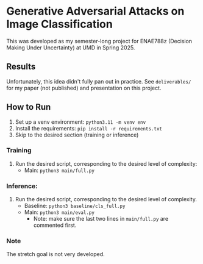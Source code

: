 # Generative Adversarial Attacks on Image Classification

This was developed as my semester-long project for ENAE788z (Decision Making Under Uncertainty) at UMD in Spring 2025. 

## Results
Unfortunately, this idea didn't fully pan out in practice. See `deliverables/` for my paper (not published) and presentation on this project. 


## How to Run
1. Set up a venv environment: `python3.11 -m venv env`
2. Install the requirements: `pip install -r requirements.txt`
3. Skip to the desired section (training or inference)

### Training
1. Run the desired script, corresponding to the desired level of complexity: 
    * Main: `python3 main/full.py`

### Inference: 
1. Run the desired script, corresponding to the desired level of complexity. 
    * Baseline: `python3 baseline/cls_full.py`
    * Main: `python3 main/eval.py`
        * Note: make sure the last two lines in `main/full.py` are commented first. 

### Note
The stretch goal is not very developed. 
